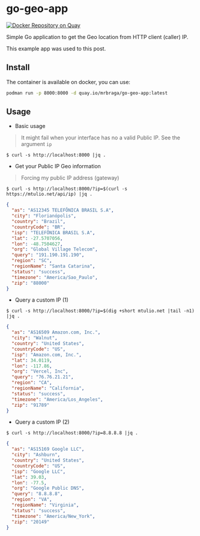 # go-geo-app

[![Docker Repository on Quay](https://quay.io/repository/mrbraga/go-geo-app/status "Docker Repository on Quay")](https://quay.io/repository/mrbraga/go-geo-app)


Simple Go application to get the Geo location from HTTP client (caller) IP.

This example app was used to this post.

## Install

The container is available on docker, you can use:

```bash
podman run -p 8000:8000 -d quay.io/mrbraga/go-geo-app:latest
```

## Usage

- Basic usage

> It might fail when your interface has no a valid Public IP. See the argument `ip`

`$ curl -s http://localhost:8000 |jq .`

- Get your Public IP Geo information

> Forcing my public IP address (gateway)

`$ curl -s http://localhost:8000/?ip=$(curl -s https://mtulio.net/api/ip) |jq .`
```json
{
  "as": "AS12345 TELEFÔNICA BRASIL S.A",
  "city": "Florianópolis",
  "country": "Brazil",
  "countryCode": "BR",
  "isp": "TELEFÔNICA BRASIL S.A",
  "lat": -27.5707056,
  "lon": -48.7504627,
  "org": "Global Village Telecom",
  "query": "191.190.191.190",
  "region": "SC",
  "regionName": "Santa Catarina",
  "status": "success",
  "timezone": "America/Sao_Paulo",
  "zip": "88000"
}
```

- Query a custom IP (1)

`$ curl -s http://localhost:8000/?ip=$(dig +short mtulio.net |tail -n1) |jq .`
```json
{
  "as": "AS16509 Amazon.com, Inc.",
  "city": "Walnut",
  "country": "United States",
  "countryCode": "US",
  "isp": "Amazon.com, Inc.",
  "lat": 34.0119,
  "lon": -117.86,
  "org": "Vercel, Inc",
  "query": "76.76.21.21",
  "region": "CA",
  "regionName": "California",
  "status": "success",
  "timezone": "America/Los_Angeles",
  "zip": "91789"
}
```

- Query a custom IP (2)

`$ curl -s http://localhost:8000/?ip=8.8.8.8 |jq .`
```json
{
  "as": "AS15169 Google LLC",
  "city": "Ashburn",
  "country": "United States",
  "countryCode": "US",
  "isp": "Google LLC",
  "lat": 39.03,
  "lon": -77.5,
  "org": "Google Public DNS",
  "query": "8.8.8.8",
  "region": "VA",
  "regionName": "Virginia",
  "status": "success",
  "timezone": "America/New_York",
  "zip": "20149"
}
```
